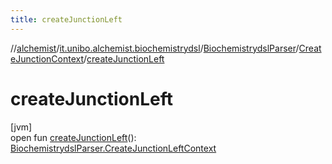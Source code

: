 ```yaml
---
title: createJunctionLeft
---
```

//[alchemist](../../../../index.html)/[it.unibo.alchemist.biochemistrydsl](../../index.html)/[BiochemistrydslParser](../index.html)/[CreateJunctionContext](index.html)/[createJunctionLeft](create-junction-left.html)



# createJunctionLeft



[jvm]\
open fun [createJunctionLeft](create-junction-left.html)(): [BiochemistrydslParser.CreateJunctionLeftContext](../-create-junction-left-context/index.html)




